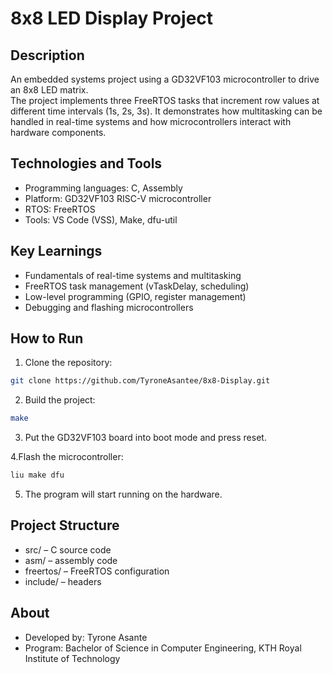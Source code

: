 # 8x8 LED Display Project

## Description
An embedded systems project using a GD32VF103 microcontroller to drive an 8x8 LED matrix.  
The project implements three FreeRTOS tasks that increment row values at different time intervals (1s, 2s, 3s). It demonstrates how multitasking can be handled in real-time systems and how microcontrollers interact with hardware components.

## Technologies and Tools
- Programming languages: C, Assembly
- Platform: GD32VF103 RISC-V microcontroller
- RTOS: FreeRTOS
- Tools: VS Code (VSS), Make, dfu-util

## Key Learnings
- Fundamentals of real-time systems and multitasking
- FreeRTOS task management (vTaskDelay, scheduling)
- Low-level programming (GPIO, register management)
- Debugging and flashing microcontrollers

## How to Run
1. Clone the repository:
```bash
git clone https://github.com/TyroneAsantee/8x8-Display.git
```
2. Build the project:
```bash
make
```
3. Put the GD32VF103 board into boot mode and press reset.

4.Flash the microcontroller:
```bash
liu make dfu
```
5. The program will start running on the hardware.


## Project Structure
- src/ – C source code
- asm/ – assembly code
- freertos/ – FreeRTOS configuration
- include/ – headers

## About
- Developed by: Tyrone Asante
- Program: Bachelor of Science in Computer Engineering, KTH Royal Institute of Technology
